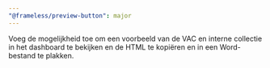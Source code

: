 ```yaml
---
"@frameless/preview-button": major
---
```


Voeg de mogelijkheid toe om een voorbeeld van de VAC en interne collectie in het dashboard te bekijken en de HTML te kopiëren en in een Word-bestand te plakken.
